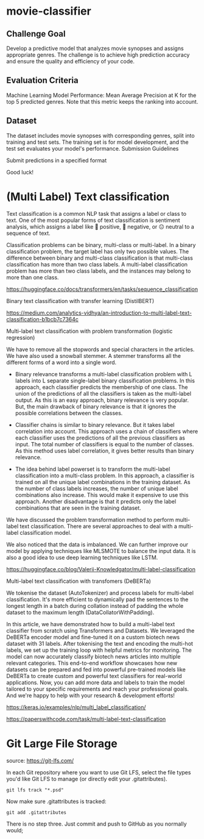 # movie-classifier

## Challenge Goal

Develop a predictive model that analyzes movie synopses and assigns appropriate genres. The challenge is to achieve high prediction accuracy and ensure the quality and efficiency of your code.

## Evaluation Criteria

Machine Learning Model Performance: Mean Average Precision at K for the top 5 predicted genres. Note that this metric keeps the ranking into account.

## Dataset

The dataset includes movie synopses with corresponding genres, split into training and test sets. The training set is for model development, and the test set evaluates your model's performance.
Submission Guidelines

Submit predictions in a specified format

Good luck!

# (Multi Label) Text classification

Text classification is a common NLP task that assigns a label or class to text. One of the most popular forms of text classification is sentiment analysis, which assigns a label like 🙂 positive, 🙁 negative, or 😐 neutral to a sequence of text.

Classification problems can be binary, multi-class or multi-label. In a binary classification problem, the target label has only two possible values. The difference between binary and multi-class classification is that multi-class classification has more than two class labels. A multi-label classification problem has more than two class labels, and the instances may belong to more than one class.

https://huggingface.co/docs/transformers/en/tasks/sequence_classification

Binary text classification with transfer learning (DistilBERT)

https://medium.com/analytics-vidhya/an-introduction-to-multi-label-text-classification-b1bcb7c7364c

Multi-label text classification with problem transformation (logistic regression)

We have to remove all the stopwords and special characters in the articles. We have also used a snowball stemmer. A stemmer transforms all the different forms of a word into a single word.

- Binary relevance transforms a multi-label classification problem with L labels into L separate single-label binary classification problems. In this approach, each classifier predicts the membership of one class. The union of the predictions of all the classifiers is taken as the multi-label output. As this is an easy approach, binary relevance is very popular. But, the main drawback of binary relevance is that it ignores the possible correlations between the classes.

- Classifier chains is similar to binary relevance. But it takes label correlation into account. This approach uses a chain of classifiers where each classifier uses the predictions of all the previous classifiers as input. The total number of classifiers is equal to the number of classes. As this method uses label correlation, it gives better results than binary relevance.

- The idea behind label powerset is to transform the multi-label classification into a multi-class problem. In this approach, a classifier is trained on all the unique label combinations in the training dataset. As the number of class labels increases, the number of unique label combinations also increase. This would make it expensive to use this approach. Another disadvantage is that it predicts only the label combinations that are seen in the training dataset.

We have discussed the problem transformation method to perform multi-label text classification. There are several approaches to deal with a multi-label classification model. 

We also noticed that the data is imbalanced. We can further improve our model by applying techniques like MLSMOTE to balance the input data. It is also a good idea to use deep learning techniques like LSTM.

https://huggingface.co/blog/Valerii-Knowledgator/multi-label-classification

Multi-label text classification with transfomers (DeBERTa)

We tokenise the dataset (AutoTokenizer) and process labels for multi-label classification. It's more efficient to dynamically pad the sentences to the longest length in a batch during collation instead of padding the whole dataset to the maximum length (DataCollatorWithPadding).

In this article, we have demonstrated how to build a multi-label text classifier from scratch using Transformers and Datasets. We leveraged the DeBERTa encoder model and fine-tuned it on a custom biotech news dataset with 31 labels. After tokenising the text and encoding the multi-hot labels, we set up the training loop with helpful metrics for monitoring. The model can now accurately classify biotech news articles into multiple relevant categories. This end-to-end workflow showcases how new datasets can be prepared and fed into powerful pre-trained models like DeBERTa to create custom and powerful text classifiers for real-world applications. Now, you can add more data and labels to train the model tailored to your specific requirements and reach your professional goals. And we're happy to help with your research & development efforts!

https://keras.io/examples/nlp/multi_label_classification/

https://paperswithcode.com/task/multi-label-text-classification

# Git Large File Storage

source: https://git-lfs.com/

In each Git repository where you want to use Git LFS, select the file types you'd like Git LFS to manage (or directly edit your .gitattributes).

```
git lfs track "*.psd"
```

Now make sure .gitattributes is tracked:

```
git add .gitattributes
```

There is no step three. Just commit and push to GitHub as you normally would;

